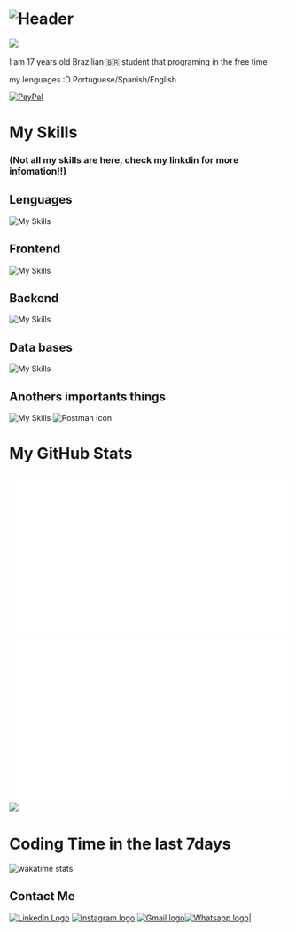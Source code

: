 # ![Header](./[github-header-image.png])
<!--
https://github.community/t/support-theme-context-for-images-in-light-vs-dark-mode/147981/84
-->


![](https://komarev.com/ghpvc/?username=moura-code)

I am 17 years old Brazilian :brazil: student that programing in the free time

my lenguages :D
Portuguese/Spanish/English

[![PayPal](https://img.shields.io/badge/PayPal-00457C?style=for-the-badge&logo=paypal&logoColor=white)](https://www.paypal.com/paypalme/joaoSMBR)


# My Skills
### (Not all my skills are here, check my linkdin for more infomation!!)

## Lenguages
![My Skills](https://skillicons.dev/icons?i=js,ts,cs,java,py,r&theme=dark&perline=9)

## Frontend
![My Skills](https://skillicons.dev/icons?i=angular,bootstrap,html,css,materialui,react,redux,sass,styledcomponents&perline=9)

## Backend
![My Skills](https://skillicons.dev/icons?i=nodejs,django,express,dotnet,fastapi,nestjs,spring&theme=dark&perline=9)

## Data bases
![My Skills](https://skillicons.dev/icons?i=firebase,mongodb,mysql,postgres,prisma,sqlite&theme=dark&perline=9)


## Anothers importants things
![My Skills](https://skillicons.dev/icons?i=bots,selenium,git,docker,kubernetes,figma,linux,maven,jest,powershell,regex&theme=dark&perline=13)
<img src="https://user-images.githubusercontent.com/94744748/174678573-5e5f084c-d17a-4002-8f09-6c9885fb0823.svg" width="48px" alt="Postman Icon"/>
 # My GitHub Stats
![image](https://raw.githubusercontent.com/moura-code/moura-code/master/generated/overview.svg#gh-dark-mode-only)
![image](https://raw.githubusercontent.com/moura-code/moura-code/master/generated/languages.svg#gh-dark-mode-only)
![](http://github-profile-summary-cards.vercel.app/api/cards/repos-per-language?username=moura-code&theme=github_dark)


# Coding Time in the last 7days

![wakatime stats](https://github-readme-stats.vercel.app/api/wakatime?username=moura&theme=dark)
## Contact Me
[<img src="https://github.com/TheDudeThatCode/TheDudeThatCode/blob/master/Assets/Linkedin.svg" alt="Linkedin Logo" width="32">](https://www.linkedin.com/in/joaocaladomoura/)  [<img src="https://github.com/TheDudeThatCode/TheDudeThatCode/blob/master/Assets/Instagram.svg" alt="instagram logo" width="32">](https://www.instagram.com/joao_c_moura/) [<img src="https://github.com/TheDudeThatCode/TheDudeThatCode/blob/master/Assets/Gmail.svg" alt="Gmail logo" height="32">](mailto:jcaladomoura@gmail.com)[<img src="https://www.speaktech.in/themes/images/whatsapp-icon.png" alt="Whatsapp logo" height="32">](https://web.whatsapp.com/send?phone=59891357270)|
